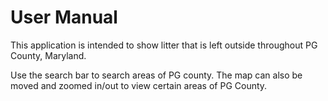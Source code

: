 # User Manual

This application is intended to show litter that is left outside throughout PG County, Maryland.

Use the search bar to search areas of PG county. The map can also be moved and zoomed in/out to view certain areas of PG County.
